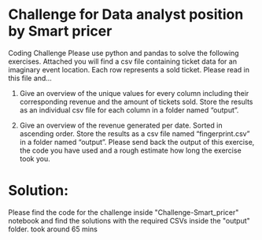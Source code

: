
# Challenge for Data analyst position by Smart pricer


Coding Challenge
Please use python and pandas to solve the following exercises. Attached you will find a
csv file containing ticket data for an imaginary event location. Each row represents a
sold ticket. Please read in this file and…

1. Give an overview of the unique values for every column including their
corresponding revenue and the amount of tickets sold. Store the results as an
individual csv file for each column in a folder named “output”.

2. Give an overview of the revenue generated per date. Sorted in ascending order.
Store the results as a csv file named “fingerprint.csv” in a folder named “output”.
Please send back the output of this exercise, the code you have used and a rough
estimate how long the exercise took you.


# Solution: 

Please find the code for the challenge inside "Challenge-Smart_pricer" notebook and find the solutions with the required CSVs inside the "output" folder. 
took around 65 mins
